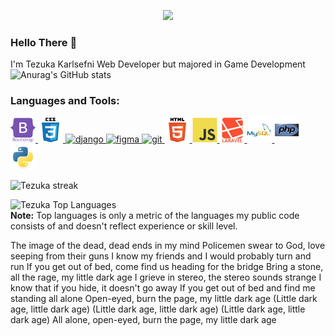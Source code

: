 <p align="center">
<img width="350px"  src="https://c.tenor.com/pcn_OXav69IAAAAC/neco-arc-neco.gif"/>
</p>

### Hello There 🤠

I'm Tezuka Karlsefni Web Developer but majored in Game Development![Anurag's GitHub stats](https://github-readme-stats.vercel.app/api?username=TezukaKarlsefni&show_icons=true&theme=radical)

<h3 align="left">Languages and Tools:</h3>
<p align="left"> <a href="https://getbootstrap.com" target="_blank" rel="noreferrer"> <img src="https://raw.githubusercontent.com/devicons/devicon/master/icons/bootstrap/bootstrap-plain-wordmark.svg" alt="bootstrap" width="40" height="40"/> </a> <a href="https://www.w3schools.com/css/" target="_blank" rel="noreferrer"> <img src="https://raw.githubusercontent.com/devicons/devicon/master/icons/css3/css3-original-wordmark.svg" alt="css3" width="40" height="40"/> </a> <a href="https://www.djangoproject.com/" target="_blank" rel="noreferrer"> <img src="https://cdn.worldvectorlogo.com/logos/django.svg" alt="django" width="40" height="40"/> </a> <a href="https://www.figma.com/" target="_blank" rel="noreferrer"> <img src="https://www.vectorlogo.zone/logos/figma/figma-icon.svg" alt="figma" width="40" height="40"/> </a> <a href="https://git-scm.com/" target="_blank" rel="noreferrer"> <img src="https://www.vectorlogo.zone/logos/git-scm/git-scm-icon.svg" alt="git" width="40" height="40"/> </a> <a href="https://www.w3.org/html/" target="_blank" rel="noreferrer"> <img src="https://raw.githubusercontent.com/devicons/devicon/master/icons/html5/html5-original-wordmark.svg" alt="html5" width="40" height="40"/> </a> <a href="https://developer.mozilla.org/en-US/docs/Web/JavaScript" target="_blank" rel="noreferrer"> <img src="https://raw.githubusercontent.com/devicons/devicon/master/icons/javascript/javascript-original.svg" alt="javascript" width="40" height="40"/> </a> <a href="https://laravel.com/" target="_blank" rel="noreferrer"> <img src="https://raw.githubusercontent.com/devicons/devicon/master/icons/laravel/laravel-plain-wordmark.svg" alt="laravel" width="40" height="40"/> </a> <a href="https://www.mysql.com/" target="_blank" rel="noreferrer"> <img src="https://raw.githubusercontent.com/devicons/devicon/master/icons/mysql/mysql-original-wordmark.svg" alt="mysql" width="40" height="40"/> </a> <a href="https://www.php.net" target="_blank" rel="noreferrer"> <img src="https://raw.githubusercontent.com/devicons/devicon/master/icons/php/php-original.svg" alt="php" width="40" height="40"/> </a> <a href="https://www.python.org" target="_blank" rel="noreferrer"> <img src="https://raw.githubusercontent.com/devicons/devicon/master/icons/python/python-original.svg" alt="python" width="40" height="40"/> </a> </p>

<p align="left">
    <a>
        <img title="🔥 Get streak stats for your profile at git.io/streak-stats" alt="Tezuka streak" src="https://github-readme-streak-stats.herokuapp.com?user=TezukaKarlsefni&theme=chartreuse-dark&hide_border=true&date_format=%5BY.%5Dn.j&stroke=DC143C&fire=DC143C&currStreakNum=DC143C&sideNums=DC143C&sideLabels=DC143C&currStreakLabel=DC143C&ring=DC143C&background=0D1117"/>
    </a>
</p>

  <a><img alt="Tezuka Top Languages" src="https://github-readme-stats.vercel.app/api/top-langs/?username=TezukaKarlsefni&langs_count=8&count_private=true&layout=compact&theme=react&hide_border=true&bg_color=0D1117&title_color=DC143C" /></a>
  <br/>
  <b>Note:</b> Top languages is only a metric of the languages my public code consists of and doesn't reflect experience or skill level.



The image of the dead, dead ends in my mind
Policemen swear to God, love seeping from their guns
I know my friends and I would probably turn and run
If you get out of bed, come find us heading for the bridge
Bring a stone, all the rage, my little dark age
I grieve in stereo, the stereo sounds strange
I know that if you hide, it doesn't go away
If you get out of bed and find me standing all alone
Open-eyed, burn the page, my little dark age
(Little dark age, little dark age)
(Little dark age, little dark age)
(Little dark age, little dark age)
All alone, open-eyed, burn the page, my little dark age
